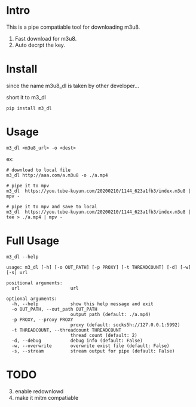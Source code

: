 # Intro
This is a pipe compatiable tool for downloading m3u8.

1. Fast download for m3u8.
2. Auto decrpt the key.

# Install
since the name m3u8_dl is taken by other developer...

short it to m3_dl
```
pip install m3_dl
```

# Usage 
```
m3_dl <m3u8_url> -o <dest>
```

ex:
```
# download to local file
m3_dl http://aaa.com/a.m3u8 -o ./a.mp4

# pipe it to mpv
m3_dl  https://you.tube-kuyun.com/20200210/1144_623a1fb3/index.m3u8 | mpv -

# pipe it to mpv and save to local
m3_dl  https://you.tube-kuyun.com/20200210/1144_623a1fb3/index.m3u8 | tee > ./a.mp4 | mpv -
```

# Full Usage 
```
m3_dl --help

usage: m3_dl [-h] [-o OUT_PATH] [-p PROXY] [-t THREADCOUNT] [-d] [-w] [-s] url

positional arguments:
  url                   url

optional arguments:
  -h, --help            show this help message and exit
  -o OUT_PATH, --out_path OUT_PATH
                        output path (default: ./a.mp4)
  -p PROXY, --proxy PROXY
                        proxy (default: socks5h://127.0.0.1:5992)
  -t THREADCOUNT, --threadcount THREADCOUNT
                        thread count (default: 2)
  -d, --debug           debug info (default: False)
  -w, --overwrite       overwrite exist file (default: False)
  -s, --stream          stream output for pipe (default: False)

```


# TODO
3. enable redownlowd
5. make it mitm compatiable

